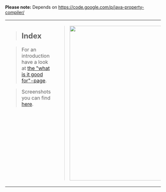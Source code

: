 **Please note:** Depends on https://code.google.com/p/java-property-compiler/


<table cellspacing='4'>
<blockquote><tbody>
<blockquote><tr>
<blockquote><td width='300' valign='top'>
<blockquote><h2>Index</h2></blockquote></blockquote></blockquote></blockquote>

<blockquote>For an introduction have a look at <a href='WhatIsItGoodFor.md'>the "what is it good for"-page</a>.</blockquote>

<blockquote>Screenshots you can find <a href='TreeChart.md'>here</a>.<br>
</blockquote><blockquote></td>
<td>
<blockquote><img src='http://javafx-treechart.googlecode.com/git/images/TreeChart%20Layout%20Example.png' width='500' />
</blockquote></td>
</blockquote><blockquote></tr>
</blockquote><blockquote></tbody>
</table>